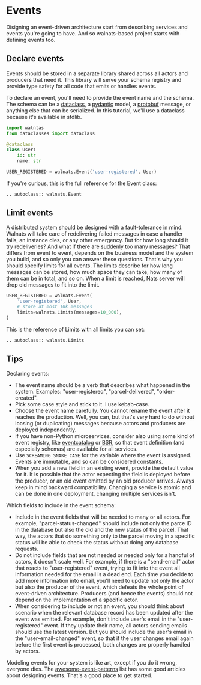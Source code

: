 # Events

Disigning an event-driven architecture start from describing services and events you're going to have. And so walnats-based project starts with defining events too.

## Declare events

Events should be stored in a separate library shared across all actors and producers that need it. This library will serve your schema registry and provide type safety for all code that emits or handles events.

To declare an event, you'll need to provide the event name and the schema. The schema can be a [dataclass](https://docs.python.org/3/library/dataclasses.html), a [pydantic](https://pydantic-docs.helpmanual.io/) model, a [protobuf](https://developers.google.com/protocol-buffers/docs/pythontutorial) message, or anything else that can be serialized. In this tutorial, we'll use a dataclass because it's available in stdlib.

```python
import walntas
from dataclasses import dataclass

@dataclass
class User:
    id: str
    name: str

USER_REGISTERED = walnats.Event('user-registered', User)
```

If you're curious, this is the full reference for the Event class:

```{eval-rst}
.. autoclass:: walnats.Event
```

## Limit events

A distributed system should be designed with a fault-tolerance in mind. Walnats will take care of redelivering failed messages in case a handler fails, an instance dies, or any other emergency. But for how long should it try redeliveries? And what if there are suddenly too many messages? That differs from event to event, depends on the business model and the system you build, and so only you can answer these questions. That's why you should specify limits for all events. The limits describe for how long messages can be stored, how much space they can take, how many of them can be in total, and so on. When a limit is reached, Nats server will drop old messages to fit into the limit.

```python
USER_REGISTERED = walnats.Event(
    'user-registered', User,
    # store at most 10k messages
    limits=walnats.Limits(messages=10_000),
)
```

This is the reference of Limits with all limits you can set:

```{eval-rst}
.. autoclass:: walnats.Limits
```

## Tips

Declaring events:

+ The event name should be a verb that describes what happened in the system. Examples: "user-registered", "parcel-delivered", "order-created".
+ Pick some case style and stick to it. I use kebab-case.
+ Choose the event name carefully. You cannot rename the event after it reaches the production. Well, you can, but that's very hard to do without loosing (or duplicating) messages because actors and producers are deployed independently.
+ If you have non-Python microservices, consider also using some kind of event registry, like [eventcatalog](https://github.com/boyney123/eventcatalog) or [BSR](https://docs.buf.build/bsr/introduction), so that event definition (and especially schemas) are available for all services.
+ Use `SCREAMING_SNAKE_CASE` for the variable where the event is assigned. Events are immutable, and so can be considered constants.
+ When you add a new field in an existing event, provide the default value for it. It is possible that the actor expecting the field is deployed before the producer, or an old event emitted by an old producer arrives. Always keep in mind backward compatibility. Changing a service is atomic and can be done in one deployment, changing multiple services isn't.

Which fields to include in the event schema:

+ Include in the event fields that will be needed to many or all actors. For example, "parcel-status-changed" should include not only the parce ID in the database but also the old and the new status of the parcel. That way, the actors that do something only to the parcel moving in a specific status will be able to check the status without doing any database requests.
+ Do not include fields that are not needed or needed only for a handful of actors, it doesn't scale well. For example, if there is a "send-email" actor that reacts to "user-registered" event, trying to fit into the event all information needed for the email is a dead end. Each time you decide to add more information into email, you'll need to update not only the actor but also the producer of the event, which defeats the whole point of event-driven architecture. Producers (and hence the events) should not depend on the implementation of a specific actor.
+ When considering to include or not an event, you should think about scenario when the relevant database record has been updated after the event was emitted. For example, don't include user's email in the "user-registered" event. If they update their name, all actors sending emails should use the latest version. But you should include the user's email in the "user-email-changed" event, so that if the user changes email again before the first event is processed, both changes are properly handled by actors.

Modeling events for your system is like art, except if you do it wrong, everyone dies. The [awesome-event-patterns](https://github.com/boyney123/awesome-event-patterns) list has some good articles about designing events. That's a good place to get started.
